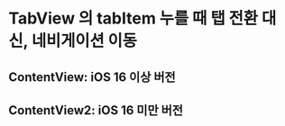 # TabView 의 tabItem 누를 때 탭 전환 대신, 네비게이션 이동

## ContentView: iOS 16 이상 버전
## ContentView2: iOS 16 미만 버전
